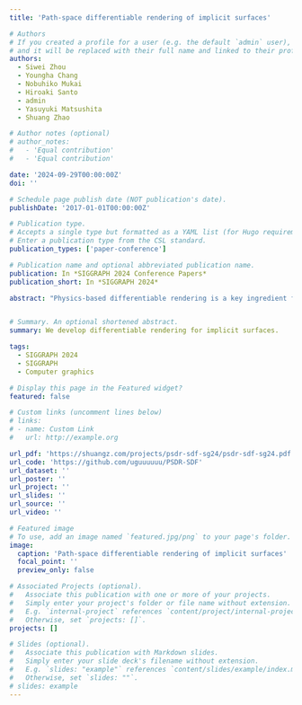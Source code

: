 ```yaml
---
title: 'Path-space differentiable rendering of implicit surfaces'

# Authors
# If you created a profile for a user (e.g. the default `admin` user), write the username (folder name) here
# and it will be replaced with their full name and linked to their profile.
authors:
  - Siwei Zhou
  - Youngha Chang
  - Nobuhiko Mukai
  - Hiroaki Santo
  - admin
  - Yasuyuki Matsushita
  - Shuang Zhao

# Author notes (optional)
# author_notes:
#   - 'Equal contribution'
#   - 'Equal contribution'

date: '2024-09-29T00:00:00Z'
doi: ''

# Schedule page publish date (NOT publication's date).
publishDate: '2017-01-01T00:00:00Z'

# Publication type.
# Accepts a single type but formatted as a YAML list (for Hugo requirements).
# Enter a publication type from the CSL standard.
publication_types: ['paper-conference']

# Publication name and optional abbreviated publication name.
publication: In *SIGGRAPH 2024 Conference Papers*
publication_short: In *SIGGRAPH 2024*

abstract: "Physics-based differentiable rendering is a key ingredient for integrating forward rendering into probabilistic inference and machine learning pipelines. As a state-of-the-art formulation for differentiable rendering, differential path integrals have enabled the development of efficient Monte Carlo estimators for both interior and boundary integrals. Unfortunately, this formulation has been designed mostly for explicit geometries like polygonal meshes. In this paper, we generalize the theory of differential path integrals to support implicit geometries like level sets and signed-distance functions (SDFs). In addition, we introduce new Monte Carlo estimators for efficiently sampling discontinuity boundaries that are also implicitly specified. We demonstrate the effectiveness of our theory and algorithms using several differentiable-rendering and inverse-rendering examples."


# Summary. An optional shortened abstract.
summary: We develop differentiable rendering for implicit surfaces. 

tags:
  - SIGGRAPH 2024
  - SIGGRAPH
  - Computer graphics

# Display this page in the Featured widget?
featured: false

# Custom links (uncomment lines below)
# links:
# - name: Custom Link
#   url: http://example.org

url_pdf: 'https://shuangz.com/projects/psdr-sdf-sg24/psdr-sdf-sg24.pdf'
url_code: 'https://github.com/uguuuuuu/PSDR-SDF'
url_dataset: ''
url_poster: ''
url_project: ''
url_slides: ''
url_source: ''
url_video: ''

# Featured image
# To use, add an image named `featured.jpg/png` to your page's folder.
image:
  caption: 'Path-space differentiable rendering of implicit surfaces'
  focal_point: ''
  preview_only: false

# Associated Projects (optional).
#   Associate this publication with one or more of your projects.
#   Simply enter your project's folder or file name without extension.
#   E.g. `internal-project` references `content/project/internal-project/index.md`.
#   Otherwise, set `projects: []`.
projects: []

# Slides (optional).
#   Associate this publication with Markdown slides.
#   Simply enter your slide deck's filename without extension.
#   E.g. `slides: "example"` references `content/slides/example/index.md`.
#   Otherwise, set `slides: ""`.
# slides: example
---
```


<!-- {{% callout note %}}
Click the _Cite_ button above to demo the feature to enable visitors to import publication metadata into their reference management software.
{{% /callout %}}

{{% callout note %}}
Create your slides in Markdown - click the _Slides_ button to check out the example.
{{% /callout %}}

Add the publication's **full text** or **supplementary notes** here. You can use rich formatting such as including [code, math, and images](https://docs.hugoblox.com/content/writing-markdown-latex/). -->
